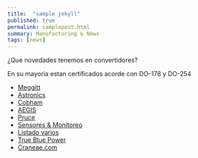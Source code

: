 ```yaml
---
title:  "sample jekyll"
published: true
permalink: samplepost.html
summary: Manufacturing & News
tags: [news]
---
```


¿Que novedades tenemos en convertidores?

En su mayoría estan certificados acorde con DO-178 y DO-254

- [Meggitt](https://www.meggitt.com/products-services/power-conversion/)
- [Astronics](https://www.astronics.com/aircraft-power-conversion)
- [Cobham](https://cobhamaes.com/products/radiation-hardened-solutions-high-reliability-components/power-devices-power-conversion)
- [AEGIS](https://aegispower.com/capabilities/aircraft/)
- [Pruce](https://www.aircraftspruce.com/categories/avionics_instruments/av/menus/av/convert.html)
- [Sensores & Monitoreo](https://ppiindia.net/Category.aspx?SEOType=FNdLXzsYmVM%3d)
- [Listado varios](https://www.aeroexpo.online/aeronautic-manufacturer/aircraft-power-supply-4534.html)
- [True Blue Power](https://truebluepowerusa.com/products/)
- [Craneae.com](https://www.craneae.com/sites/default/files/documents/ElectricalPowerSolutionsElectrification060320.pdf)
